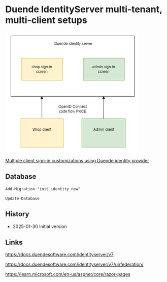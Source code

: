 # Duende IdentityServer multi-tenant, multi-client setups

![ASP.NET Core Architecture](https://github.com/damienbod/duende-multi-tenant/blob/main/images/context.png)

[Multiple client sign-in customizations using Duende identity provider](https://damienbod.com)

## Database

```
Add-Migration "init_identity_new" 
```

```
Update-Database
```

## History 

- 2025-01-30 Initial version

## Links

https://docs.duendesoftware.com/identityserver/v7

https://docs.duendesoftware.com/identityserver/v7/ui/federation/

https://learn.microsoft.com/en-us/aspnet/core/razor-pages